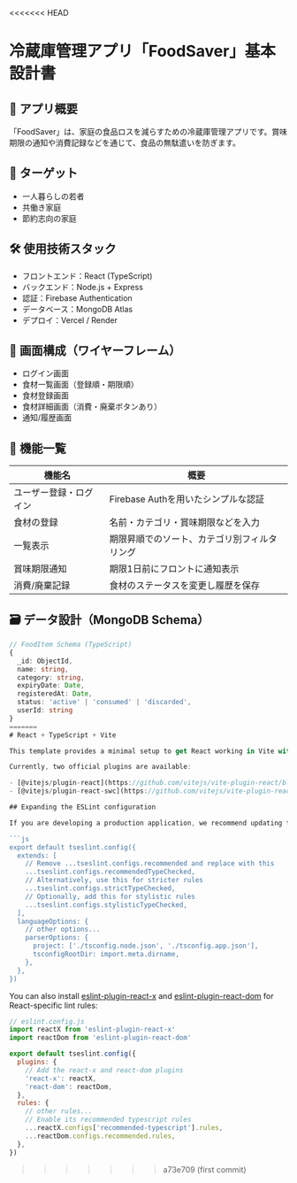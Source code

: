 <<<<<<< HEAD
# 冷蔵庫管理アプリ「FoodSaver」基本設計書

## 🎯 アプリ概要
「FoodSaver」は、家庭の食品ロスを減らすための冷蔵庫管理アプリです。賞味期限の通知や消費記録などを通じて、食品の無駄遣いを防ぎます。

## 👤 ターゲット
- 一人暮らしの若者
- 共働き家庭
- 節約志向の家庭

## 🛠️ 使用技術スタック
- フロントエンド：React (TypeScript)
- バックエンド：Node.js + Express
- 認証：Firebase Authentication
- データベース：MongoDB Atlas
- デプロイ：Vercel / Render

## 📱 画面構成（ワイヤーフレーム）
- ログイン画面
- 食材一覧画面（登録順・期限順）
- 食材登録画面
- 食材詳細画面（消費・廃棄ボタンあり）
- 通知/履歴画面

## 🧩 機能一覧
| 機能名 | 概要 |
|--------|------|
| ユーザー登録・ログイン | Firebase Authを用いたシンプルな認証 |
| 食材の登録 | 名前・カテゴリ・賞味期限などを入力 |
| 一覧表示 | 期限昇順でのソート、カテゴリ別フィルタリング |
| 賞味期限通知 | 期限1日前にフロントに通知表示 |
| 消費/廃棄記録 | 食材のステータスを変更し履歴を保存 |

## 🗃️ データ設計（MongoDB Schema）
```ts
// FoodItem Schema (TypeScript)
{
  _id: ObjectId,
  name: string,
  category: string,
  expiryDate: Date,
  registeredAt: Date,
  status: 'active' | 'consumed' | 'discarded',
  userId: string
}
=======
# React + TypeScript + Vite

This template provides a minimal setup to get React working in Vite with HMR and some ESLint rules.

Currently, two official plugins are available:

- [@vitejs/plugin-react](https://github.com/vitejs/vite-plugin-react/blob/main/packages/plugin-react/README.md) uses [Babel](https://babeljs.io/) for Fast Refresh
- [@vitejs/plugin-react-swc](https://github.com/vitejs/vite-plugin-react-swc) uses [SWC](https://swc.rs/) for Fast Refresh

## Expanding the ESLint configuration

If you are developing a production application, we recommend updating the configuration to enable type-aware lint rules:

```js
export default tseslint.config({
  extends: [
    // Remove ...tseslint.configs.recommended and replace with this
    ...tseslint.configs.recommendedTypeChecked,
    // Alternatively, use this for stricter rules
    ...tseslint.configs.strictTypeChecked,
    // Optionally, add this for stylistic rules
    ...tseslint.configs.stylisticTypeChecked,
  ],
  languageOptions: {
    // other options...
    parserOptions: {
      project: ['./tsconfig.node.json', './tsconfig.app.json'],
      tsconfigRootDir: import.meta.dirname,
    },
  },
})
```

You can also install [eslint-plugin-react-x](https://github.com/Rel1cx/eslint-react/tree/main/packages/plugins/eslint-plugin-react-x) and [eslint-plugin-react-dom](https://github.com/Rel1cx/eslint-react/tree/main/packages/plugins/eslint-plugin-react-dom) for React-specific lint rules:

```js
// eslint.config.js
import reactX from 'eslint-plugin-react-x'
import reactDom from 'eslint-plugin-react-dom'

export default tseslint.config({
  plugins: {
    // Add the react-x and react-dom plugins
    'react-x': reactX,
    'react-dom': reactDom,
  },
  rules: {
    // other rules...
    // Enable its recommended typescript rules
    ...reactX.configs['recommended-typescript'].rules,
    ...reactDom.configs.recommended.rules,
  },
})
```
>>>>>>> a73e709 (first commit)
